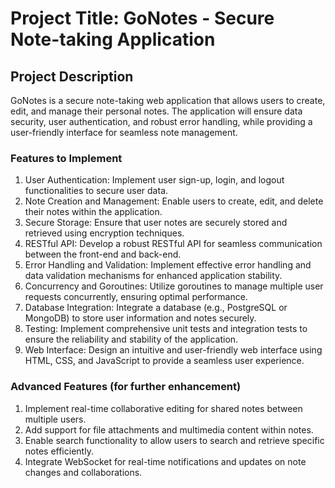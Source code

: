 
# Project Title: GoNotes - Secure Note-taking Application

## Project Description

GoNotes is a secure note-taking web application that allows users to create, edit, and manage their personal notes. The application will ensure data security, user authentication, and robust error handling, while providing a user-friendly interface for seamless note management.

### Features to Implement

1. User Authentication: Implement user sign-up, login, and logout functionalities to secure user data.
2. Note Creation and Management: Enable users to create, edit, and delete their notes within the application.
3. Secure Storage: Ensure that user notes are securely stored and retrieved using encryption techniques.
4. RESTful API: Develop a robust RESTful API for seamless communication between the front-end and back-end.
5. Error Handling and Validation: Implement effective error handling and data validation mechanisms for enhanced application stability.
6. Concurrency and Goroutines: Utilize goroutines to manage multiple user requests concurrently, ensuring optimal performance.
7. Database Integration: Integrate a database (e.g., PostgreSQL or MongoDB) to store user information and notes securely.
8. Testing: Implement comprehensive unit tests and integration tests to ensure the reliability and stability of the application.
9. Web Interface: Design an intuitive and user-friendly web interface using HTML, CSS, and JavaScript to provide a seamless user experience.

### Advanced Features (for further enhancement)

1. Implement real-time collaborative editing for shared notes between multiple users.
2. Add support for file attachments and multimedia content within notes.
3. Enable search functionality to allow users to search and retrieve specific notes efficiently.
4. Integrate WebSocket for real-time notifications and updates on note changes and collaborations.
